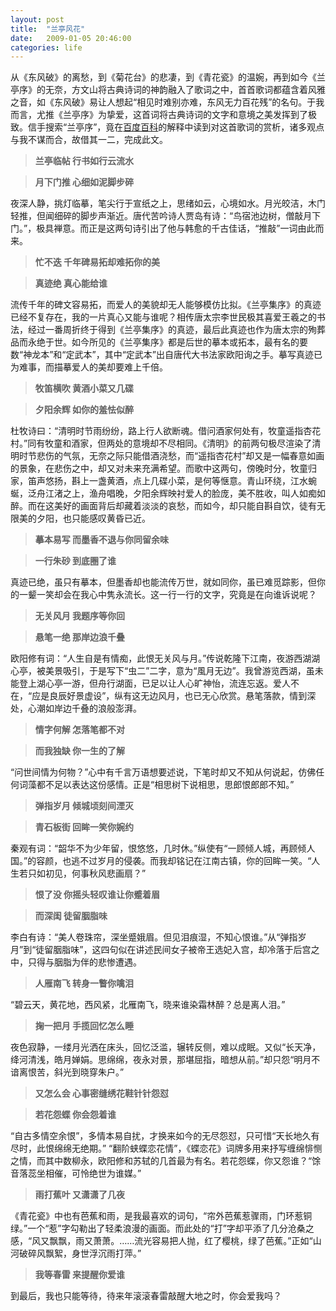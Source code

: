 ```yaml
---
layout: post
title:  "兰亭风花"
date:   2009-01-05 20:46:00
categories: life
---
```


从《东风破》的离愁，到《菊花台》的悲凄，到《青花瓷》的温婉，再到如今《兰亭序》的无奈，方文山将古典诗词的神韵融入了歌词之中，首首歌词都蕴含着风雅之音，如《东风破》易让人想起“相见时难别亦难，东风无力百花残”的名句。于我而言，尤推《兰亭序》为挚爱，这首词将古典诗词的文字和意境之美发挥到了极致。信手搜索“兰亭序”，竟在[百度百科](http://baike.baidu.com/view/43384.htm)的解释中读到对这首歌词的赏析，诸多观点与我不谋而合，故借其一二，完成此文。

> **兰亭临帖 行书如行云流水**

> **月下门推 心细如泥脚步碎**

夜深人静，挑灯临摹，笔尖行于宣纸之上，思绪如云，心境如水。月光皎洁，木门轻推，但闻细碎的脚步声渐近。唐代苦吟诗人贾岛有诗：“鸟宿池边树，僧敲月下门。”，极具禅意。而正是这两句诗引出了他与韩愈的千古佳话，“推敲”一词由此而来。

> **忙不迭 千年碑易拓却难拓你的美**

> **真迹绝 真心能给谁**

流传千年的碑文容易拓，而爱人的美貌却无人能够模仿比拟。《兰亭集序》的真迹已经不复存在，我的一片真心又能与谁呢？相传唐太宗李世民极其喜爱王羲之的书法，经过一番周折终于得到《兰亭集序》的真迹，最后此真迹也作为唐太宗的殉葬品而永绝于世。如今所见的《兰亭集序》都是后世的摹本或拓本，最有名的要数“神龙本”和“定武本”，其中“定武本”出自唐代大书法家欧阳询之手。摹写真迹已为难事，而描摹爱人的美却要难上千倍。

> **牧笛横吹 黄酒小菜又几碟**

> **夕阳余辉 如你的羞怯似醉**

杜牧诗曰：“清明时节雨纷纷，路上行人欲断魂。借问酒家何处有，牧童遥指杏花村。”同有牧童和酒家，但两处的意境却不尽相同。《清明》的前两句极尽渲染了清明时节悲伤的气氛，无奈之际只能借酒浇愁，而“遥指杏花村”却又是一幅春意如画的景象，在悲伤之中，却又对未来充满希望。而歌中这两句，傍晚时分，牧童归家，笛声悠扬，斟上一盏黄酒，点上几碟小菜，是何等惬意。青山环绕，江水蜿蜒，泛舟江渚之上，渔舟唱晚，夕阳余辉映衬爱人的脸庞，美不胜收，叫人如痴如醉。而在这美好的画面背后却藏着淡淡的哀愁，而如今，却只能自斟自饮，徒有无限美的夕阳，也只能感叹黄昏已近。

> **摹本易写 而墨香不退与你同留余味**

> **一行朱砂 到底圈了谁**

真迹已绝，虽只有摹本，但墨香却也能流传万世，就如同你，虽已难觅踪影，但你的一颦一笑却会在我心中隽永流长。这一行一行的文字，究竟是在向谁诉说呢？

> **无关风月 我题序等你回**

> **悬笔一绝 那岸边浪千叠**

欧阳修有词：“人生自是有情痴，此恨无关风与月。”传说乾隆下江南，夜游西湖湖心亭，被美景吸引，于是写下“虫二”二字，意为“風月无边”。我曾游览西湖，虽未能登上湖心亭一游，但舟行湖面，已足以让人心旷神怡，流连忘返。爱人不在，“应是良辰好景虚设”，纵有这无边风月，也已无心欣赏。悬笔落款，情到深处，心潮如岸边千叠的浪般澎湃。

> **情字何解 怎落笔都不对**

> **而我独缺 你一生的了解**

“问世间情为何物？”心中有千言万语想要述说，下笔时却又不知从何说起，仿佛任何词藻都不足以表达这份感情。正是“相思树下说相思，思郎恨郎郎不知。”

> **弹指岁月 倾城顷刻间湮灭**

> **青石板街 回眸一笑你婉约**

秦观有词：“韶华不为少年留，恨悠悠，几时休。”纵使有“一顾倾人城，再顾倾人国。”的容颜，也逃不过岁月的侵袭。而我却铭记在江南古镇，你的回眸一笑。“人生若只如初见，何事秋风悲画扇？”

> **恨了没 你摇头轻叹谁让你蹙着眉**

> **而深闺 徒留胭脂味**

李白有诗：“美人卷珠帘，深坐蹙娥眉。但见泪痕湿，不知心恨谁。”从“弹指岁月”到“徒留胭脂味”，这四句似在讲述民间女子被帝王选妃入宫，却冷落于后宫之中，只得与胭脂为伴的悲惨遭遇。

> **人雁南飞 转身一瞥你噙泪**

“碧云天，黄花地，西风紧，北雁南飞，晓来谁染霜林醉？总是离人泪。”

> **掬一把月 手揽回忆怎么睡**

夜色寂静，一缕月光洒在床头，回忆泛滥，辗转反侧，难以成眠。又似“长天净，绛河清浅，皓月婵娟。思绵绵，夜永对景，那堪屈指，暗想从前。”却只怨“明月不谙离恨苦，斜光到晓穿朱户。”

> **又怎么会 心事密缝绣花鞋针针怨怼**

> **若花怨蝶 你会怨着谁**

“自古多情空余恨”，多情本易自扰，才换来如今的无尽怨怼，只可惜“天长地久有尽时，此恨绵绵无绝期。”
“翻阶蛱蝶恋花情”，《蝶恋花》词牌多用来抒写缠绵悱恻之情，而其中数柳永，欧阳修和苏轼的几首最为有名。若花怨蝶，你又怨谁？“馀音落蕊坐相催，可怜绝世为谁媒。”

> **雨打蕉叶 又潇潇了几夜**

《青花瓷》中也有芭蕉和雨，是我最喜欢的词句，“帘外芭蕉惹骤雨，门环惹铜绿。”一个“惹”字勾勒出了轻柔浪漫的画面。而此处的“打”字却平添了几分沧桑之感，“风又飘飘，雨又萧萧。……流光容易把人抛，红了樱桃，绿了芭蕉。”正如“山河破碎风飘絮，身世浮沉雨打萍。”

> **我等春雷 来提醒你爱谁**

到最后，我也只能等待，待来年滚滚春雷敲醒大地之时，你会爱我吗？
